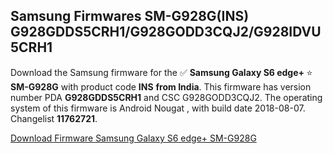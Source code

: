 <h2>Samsung Firmwares SM-G928G(INS) G928GDDS5CRH1/G928GODD3CQJ2/G928IDVU5CRH1</h2>
Download the Samsung firmware for the ✅ <strong>Samsung Galaxy S6 edge+ </strong> ⭐ <strong>SM-G928G</strong> with product code <strong>INS</strong> <strong> from India</strong>. This firmware has version number PDA <strong>G928GDDS5CRH1</strong> and CSC G928GODD3CQJ2. The operating system of this firmware is Android Nougat , with build date 2018-08-07. Changelist <strong>11762721</strong>.


[Download Firmware Samsung Galaxy S6 edge+ SM-G928G](https://samfirm.shop/samsung/firmware/2)
